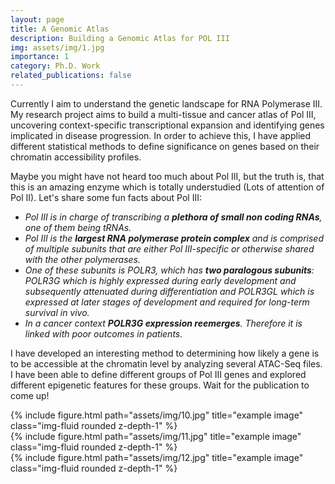 ```yaml
---
layout: page
title: A Genomic Atlas
description: Building a Genomic Atlas for POL III
img: assets/img/1.jpg
importance: 1
category: Ph.D. Work
related_publications: false
---
```



Currently I aim to understand the genetic landscape for RNA Polymerase III. My research project aims to build a multi-tissue and cancer atlas of Pol III, uncovering context-specific transcriptional expansion and identifying genes implicated in disease progression. 
In order to achieve this, I have applied different statistical methods to define significance on genes based on their chromatin accessibility profiles. 

Maybe you might have not heard too much about Pol III, but the truth is, that this is an amazing enzyme which is totally understudied (Lots of attention of Pol II). Let's share some fun facts about Pol III:       

- _Pol III is in charge of transcribing a **plethora of small non coding RNAs**, one of them being tRNAs._  
- _Pol III is the **largest RNA polymerase protein complex** and is comprised of multiple subunits that are either Pol III-specific or otherwise shared with the other polymerases._    
- _One of these subunits is POLR3, which has **two paralogous subunits**: POLR3G which is highly expressed during early development and subsequently attenuated during differentiation and POLR3GL which is expressed at later stages of development and required for long-term survival in vivo._  
- _In a cancer context **POLR3G expression reemerges**. Therefore it is linked with poor outcomes in patients._         

I have developed an interesting method to determining how likely a gene is to be accessible at the chromatin level by analyzing several ATAC-Seq files. I have been able to define different groups of Pol III genes and explored different epigenetic features for these groups. Wait for the publication to come up!


<div class="row">
    <div class="col-sm mt-3 mt-md-0">
        {% include figure.html path="assets/img/10.jpg" title="example image" class="img-fluid rounded z-depth-1" %}
    </div>
    <div class="col-sm mt-3 mt-md-0">
        {% include figure.html path="assets/img/11.jpg" title="example image" class="img-fluid rounded z-depth-1" %}
    </div>
    <div class="col-sm mt-3 mt-md-0">
        {% include figure.html path="assets/img/12.jpg" title="example image" class="img-fluid rounded z-depth-1" %}
    </div>
</div>

